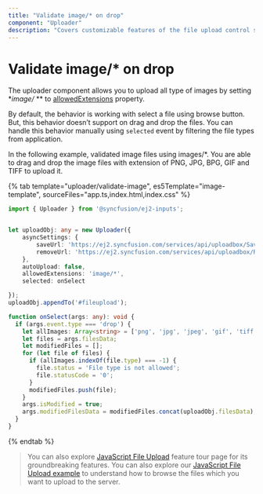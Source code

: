 ```yaml
---
title: "Validate image/* on drop"
component: "Uploader"
description: "Covers customizable features of the file upload control such as a preview image, invisible upload, progress bar, sort the file list and more."
---
```


# Validate image/* on drop

The uploader component allows you to upload all type of images by setting
**image/* ** to [allowedExtensions](../../api/uploader/#allowedextensions) property.

By default, the behavior is working with select a file using browse button. But, this behavior doesn’t support
on drag and drop the files. You can handle this behavior manually using `selected` event by filtering the file types from application.

In the following example, validated image files using images/*. You are able to drag and drop the image files with extension of PNG, JPG, BPG, GIF and TIFF to upload it.

{% tab template="uploader/validate-image", es5Template="image-template", sourceFiles="app.ts,index.html,index.css" %}

```typescript
import { Uploader } from '@syncfusion/ej2-inputs';


let uploadObj: any = new Uploader({
    asyncSettings: {
        saveUrl: 'https://ej2.syncfusion.com/services/api/uploadbox/Save',
        removeUrl: 'https://ej2.syncfusion.com/services/api/uploadbox/Remove'
    },
    autoUpload: false,
    allowedExtensions: 'image/*',
    selected: onSelect

});
uploadObj.appendTo('#fileupload');

function onSelect(args: any): void {
  if (args.event.type === 'drop') {
    let allImages: Array<string> = ['png', 'jpg', 'jpeg', 'gif', 'tiff', 'bpg'];
    let files = args.filesData;
    let modifiedFiles = [];
    for (let file of files) {
      if (allImages.indexOf(file.type) === -1) {
        file.status = 'File type is not allowed';
        file.statusCode = '0';
      }
      modifiedFiles.push(file);
    }
    args.isModified = true;
    args.modifiedFilesData = modifiedFiles.concat(uploadObj.filesData);
  }
}
```

{% endtab %}

> You can also explore [JavaScript File Upload](https://www.syncfusion.com/javascript-ui-controls/js-file-upload) feature tour page for its groundbreaking features. You can also explore our [JavaScript File Upload example](https://ej2.syncfusion.com/demos/#/material/uploader/default.html) to understand how to browse the files which you want to upload to the server.